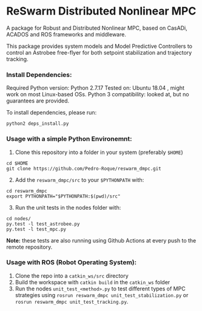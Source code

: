# ReSwarm Distributed Nonlinear MPC 
A package for Robust and Distributed Nonlinear MPC, based on CasADi, ACADOS and ROS frameworks and middleware. 

This package provides system models and Model Predictive Controllers to control an Astrobee free-flyer for both setpoint 
stabilization and trajectory tracking.

### Install Dependencies:
Required Python version: Python 2.7.17
Tested on: Ubuntu 18.04 , might work on most Linux-based OSs.
Python 3 compatibility: looked at, but no guarantees are provided.

To install dependencies, please run:
```
python2 deps_install.py
```

### Usage with a simple Python Environemnt:
1. Clone this repository into a folder in your system (preferably `$HOME`)
```
cd $HOME
git clone https://github.com/Pedro-Roque/reswarm_dmpc.git
```
2. Add the `reswarm_dmpc/src` to your `$PYTHONPATH` with:
```
cd reswarm_dmpc
export PYTHONPATH="$PYTHONPATH:$(pwd)/src"
```
3. Run the unit tests in the nodes folder with:
```
cd nodes/
py.test -l test_astrobee.py
py.test -l test_mpc.py
```
**Note:** these tests are also running using Github Actions at every push to the remote repository.

### Usage with ROS (Robot Operating System):
1. Clone the repo into a `catkin_ws/src` directory 
2. Build the workspace with `catkin build` in the `catkin_ws` folder
3. Run the nodes `unit_test_<method>.py` to test different types of MPC strategies using `rosrun reswarm_dmpc unit_test_stabilization.py` or `rosrun reswarm_dmpc unit_test_tracking.py`. 
